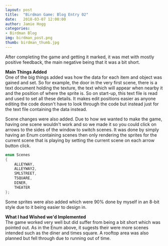 ```yaml
---
layout: post
title:  "Birdman Game: Blog Entry 02"
date:   2018-03-07 12:00:00
author: Jamie Hogg
categories: 
- Birdman Blog
img: birdman_post.png
thumb: birdman_thumb.jpg
---
```

After completing the game and getting it marked, it was met with mostly positive feedback, the main negative being 
that it was a bit short. 

<B>Main Things Added</B><BR>
One of the big things added was how the data for each item and object was gained and set. So for example, the door 
in the very first scene, there is a text document holding the texture, the text which will appear when nearby it and 
the position of where the sprite is. So on start-up, this text file is read and used to set all these details. It makes
edit positions easier as anyone editing the code doesn't have to look through the code but instead just for the text 
file containing the data instead.

Scene changes were also added. Due to how we wanted to make the game, having one scene wouldn't work and so we made it 
so you could click on arrows to the sides of the window to switch scenes. It was done by simply having an Enum containing scenes then only rendering the sprites for the current scene that is playing by setting the current scene on each arrow button click.

```C++
enum Scenes
{
	ALLEYWAY,
	ALLEYWAY2,
	SMLSTREET,
	TSQUARE,
	DINER,
	THEATER
};
```
Some sprites were also added which were 90% done by myself in an 8-bit style due to it being easier to design in.

<B>What I had Wished we'd Implemented</B><BR>
The game worked very well but did suffer from being a bit short which was pointed out. As in the Enum above, it sugests their were more scenes intended such as the diner and times square. A rooftop area was also planned but fell through due to running out of time.

